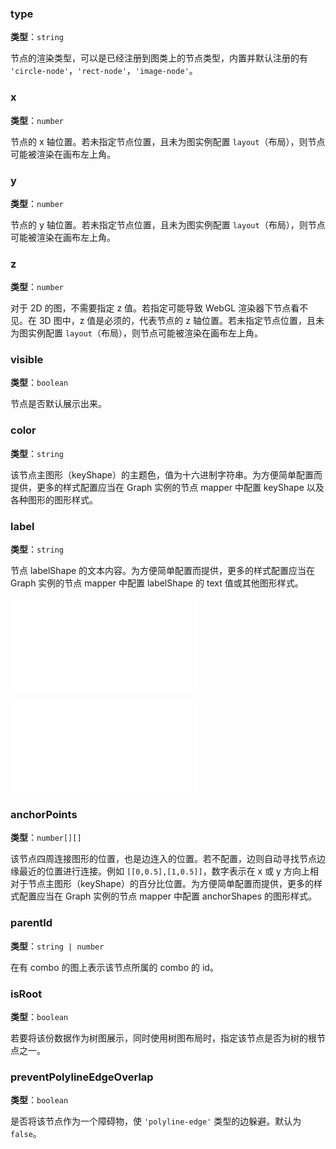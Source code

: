 ### type

**类型**：`string`

节点的渲染类型，可以是已经注册到图类上的节点类型，内置并默认注册的有 `'circle-node'`，`'rect-node'`，`'image-node'`。

### x

**类型**：`number`

节点的 x 轴位置。若未指定节点位置，且未为图实例配置 `layout`（布局），则节点可能被渲染在画布左上角。

### y

**类型**：`number`

节点的 y 轴位置。若未指定节点位置，且未为图实例配置 `layout`（布局），则节点可能被渲染在画布左上角。

### z

**类型**：`number`

对于 2D 的图，不需要指定 z 值。若指定可能导致 WebGL 渲染器下节点看不见。在 3D 图中，z 值是必须的，代表节点的 z 轴位置。若未指定节点位置，且未为图实例配置 `layout`（布局），则节点可能被渲染在画布左上角。

### visible

**类型**：`boolean`

节点是否默认展示出来。

### color

**类型**：`string`

该节点主图形（keyShape）的主题色，值为十六进制字符串。为方便简单配置而提供，更多的样式配置应当在 Graph 实例的节点 mapper 中配置 keyShape 以及各种图形的图形样式。

### label

**类型**：`string`

节点 labelShape 的文本内容。为方便简单配置而提供，更多的样式配置应当在 Graph 实例的节点 mapper 中配置 labelShape 的 text 值或其他图形样式。

<embed src="./Badges.zh.md"></embed>

<embed src="./DataIcon.zh.md"></embed>

### anchorPoints

**类型**：`number[][]`

该节点四周连接图形的位置，也是边连入的位置。若不配置，边则自动寻找节点边缘最近的位置进行连接。例如 `[[0,0.5],[1,0.5]]`，数字表示在 x 或 y 方向上相对于节点主图形（keyShape）的百分比位置。为方便简单配置而提供，更多的样式配置应当在 Graph 实例的节点 mapper 中配置 anchorShapes 的图形样式。

### parentId

**类型**：`string | number`

在有 combo 的图上表示该节点所属的 combo 的 id。

### isRoot

**类型**：`boolean`

若要将该份数据作为树图展示，同时使用树图布局时，指定该节点是否为树的根节点之一。

### preventPolylineEdgeOverlap

**类型**：`boolean`

是否将该节点作为一个障碍物，使 `'polyline-edge'` 类型的边躲避。默认为 `false`。

